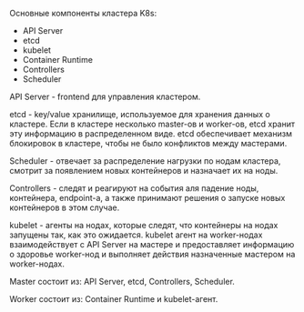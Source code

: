 Основные компоненты кластера K8s:

- API Server
- etcd
- kubelet
- Container Runtime
- Controllers
- Scheduler

API Server - frontend для управления кластером.

etcd - key/value хранилище, используемое для хранения данных о кластере. Если в кластере несколько master-ов и worker-ов, etcd хранит эту информацию в распределенном виде. etcd обеспечивает механизм блокировок в кластере, чтобы не было конфликтов между мастерами.

Scheduler - отвечает за распределение нагрузки по нодам кластера, смотрит за появлением новых контейнеров и назначает их на ноды.

Controllers - следят и реагируют на события аля падение ноды, контейнера, endpoint-а, а также принимают решения о запуске новых контейнеров в этом случае.

kubelet - агенты на нодах, которые следят, что контейнеры на нодах запущены так, как это ожидается. kubelet агент на worker-нодах взаимодействует с API Server на мастере и предоставляет информацию о здоровье worker-нод и выполняет действия назначенные мастером на worker-нодах.

Master состоит из: API Server, etcd, Controllers, Scheduler.

Worker состоит из: Container Runtime и kubelet-агент.
